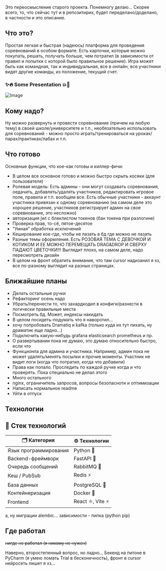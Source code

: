 Это переосмысление старого проекта. Понемногу делаю... Скорее всего, то, что сейчас тут и в репозитирих, будет переделано/доделано, в частности и это описание.

## Что это?

Простая легкая и быстрая (надеюсь) платформа для проведения соревнований в особом формате. Есть карточки, которые можно покупать, решать, получать больше, чем потратил (в зависимости от правил и попытки с которой было правильное решение). Игра может быть как командная, так и индивидуальная, все в онлайн, все участники видят другие команды, из положение, текущий счет.

### ✨🔥 Some Presentation 💥🌹

![Image](https://github.com/NikitaKuzlyaev/quiz/blob/master/git-staff/pick1.png?raw=true)

## Кому надо?

Ну можно развернуть и провести соревнование (причем на любую тему) в своей школе/университете и т.п., необязательно использовать для соревнований - можно просто играть/тренироваться на уроках/парах/практиках/лабах и т.п.

## Что готово

Основные функции, что кое-как готовы и киллер-фичи:

  * В целом все основное готово и можно быстро скрыть косяки (для пользователя)
  * Ролевая модель: Есть админы - они могут создавать соревнования, оедачить, добавлять/удалять участников, редактировать игровое поле, правила и т.п. вообщем все. Есть обычные участники - аккаунт участника привязан к одному соревнованию (на самом деле это хорошее решение, участников регистрирует админ на свое соревнование, это несложно)
  * авторизация jwt с блеклистом токенов (бан токена при разлогине)
  * Проверка прав, то-сё, пятое-десятое
  * "Умная" обработка исключений
  * Кеширование кое-где, чтобы не лазать в бд где можно не лазать
  * Разные темы оформления. Есть РОЗОВАЯ ТЕМА С ДЕВОЧКОЙ И КОТИКОМ И ЕЕ МОЖНО ПЕРЕМЕЩАТЬ DRAG&DROP И СВЕРХУ ПАДАЮТ ЦВЕТОЧКИ!!! Выглядит плохо, на самом деле, надо пересмотреть дизайн
  * В целом на фронт обратить внимание, что там cursor надизанил я хз, все по-разному выглядит на разных страницах.

## Ближайшие планы

  * Делать остальные ручки
  * Рефакторинг осень надо
  * Убрать/перенести то, что захардкодил в конфиги/разнести в логически правильные места
  * Посмотреть бд. Может, индексы накидать
  * В целом посидеть-подумать что я наворотил...
  * хочу попробовать Dramatiq и kafka (только куда их тут пихать, ну драматик еще ладно...)
  * Подключить какую-нибудь grafana elasticsearch prometheus и пр.
  * О развертывании пока не думаю, это думаю относительно быстро, если что
  * Функционла для админа и участника. Например, админ пока не может удалять/менять посылки и прочие моменты. Участник не видит логи (когда что потратил, когда что добавили)
  * Права как попало. Проследить по каждой ручке когда и что проверять. Пока специально не делал этого
  * Много остального
  * nginx, ограничитель запросов, вопросы безопасноти и оптимизации
  * Написать нормальное readme
  * Уйти в отпуск

## Технологии

## 🧰 Стек технологий

| 🗂 Категория            | ⚙️ Технологии                                  |
|------------------------|-----------------------------------------------|
|  Язык программирования | Python       🐍                                  |
|  Backend-фреймворк     | FastAPI    🚀                                    |
|  Очередь сообщений     | RabbitMQ 🐇                                     |
|  Кеш / PubSub         | Redis  ⚡                                    |
|  База данных          | PostgreSQL 🐘                                  |
| Контейнеризация      | Docker 🐳                                      |
| Frontend             | React ⚛️, Vite ⚡                               |

а, ну миграции alembic... зависимости - пипка (python pip)

## Где работал

~~нигде не работал (я никому не нужен)~~

Наверно, второстепенный вопрос, но ладно...
Бекенд на питоне в PyCharm (я умею ломать Trial в бесконечность), фронт в cursor нейросеть пишет я хз...
